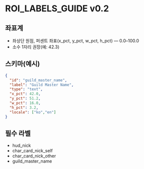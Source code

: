# ROI_LABELS_GUIDE v0.2

## 좌표계
- 좌상단 원점, 퍼센트 좌표(x_pct, y_pct, w_pct, h_pct) — 0.0–100.0
- 소수 1자리 권장(예: 42.3)

## 스키마(예시)
```json
{
  "id": "guild_master_name",
  "label": "Guild Master Name",
  "type": "text",
  "x_pct": 42.0,
  "y_pct": 51.2,
  "w_pct": 16.0,
  "h_pct": 3.2,
  "locale": ["ko","en"]
}
```

## 필수 라벨
- hud_nick
- char_card_nick_self
- char_card_nick_other
- guild_master_name
